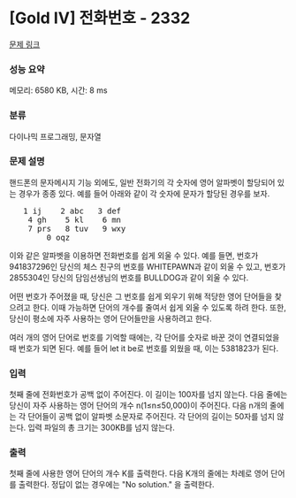 # [Gold IV] 전화번호 - 2332 

[문제 링크](https://www.acmicpc.net/problem/2332) 

### 성능 요약

메모리: 6580 KB, 시간: 8 ms

### 분류

다이나믹 프로그래밍, 문자열

### 문제 설명

<p>핸드폰의 문자메시지 기능 외에도, 일반 전화기의 각 숫자에 영어 알파벳이 할당되어 있는 경우가 종종 있다. 예를 들어 아래와 같이 각 숫자에 문자가 할당된 경우를 보자.</p>

<pre>	1 ij	2 abc	3 def
	4 gh	5 kl	6 mn
	7 prs	8 tuv	9 wxy
		0 oqz
</pre>

<p>이와 같은 알파벳을 이용하면 전화번호를 쉽게 외울 수 있다. 예를 들면, 번호가 941837296인 당신의 체스 친구의 번호를 WHITEPAWN과 같이 외울 수 있고, 번호가 2855304인 당신의 담임선생님의 번호를 BULLDOG과 같이 외울 수 있다.</p>

<p>어떤 번호가 주어졌을 때, 당신은 그 번호를 쉽게 외우기 위해 적당한 영어 단어들을 찾으려고 한다. 이때 가능하면 단어의 개수를 줄여서 쉽게 외울 수 있도록 하려 한다. 또한, 당신이 평소에 자주 사용하는 영어 단어들만을 사용하려고 한다.</p>

<p>여러 개의 영어 단어로 번호를 기억할 때에는, 각 단어를 숫자로 바꾼 것이 연결되었을 때 번호가 되면 된다. 예를 들어 let it be로 번호를 외웠을 때, 이는 5381823가 된다.</p>

### 입력 

 <p>첫째 줄에 전화번호가 공백 없이 주어진다. 이 길이는 100자를 넘지 않는다. 다음 줄에는 당신이 자주 사용하는 영어 단어의 개수 n(1≤n≤50,000)이 주어진다. 다음 n개의 줄에는 각 단어들이 공백 없이 알파벳 소문자로 주어진다. 각 단어의 길이는 50자를 넘지 않는다. 입력 파일의 총 크기는 300KB를 넘지 않는다.</p>

### 출력 

 <p>첫째 줄에 사용한 영어 단어의 개수 K를 출력한다. 다음 K개의 줄에는 차례로 영어 단어를 출력한다. 정답이 없는 경우에는 "No solution." 을 출력한다.</p>

